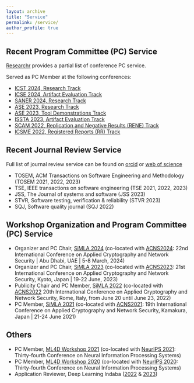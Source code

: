 ```yaml
---
layout: archive
title: "Service"
permalink: /service/
author_profile: true
---
```


Recent Program Committee (PC) Service
-------------------------------------

[Researchr](https://conf.researchr.org/profile/ezekielsoremekun) provides a partial list of conference PC service. 

Served as PC Member at the following conferences: 

*  [ICST 2024, Research Track](https://conf.researchr.org/track/icst-2024/icst-2024-papers)
*  [ICSE 2024, Artifact Evaluation Track](https://conf.researchr.org/track/icse-2024/icse-2024-artifact-evaluation)
*  [SANER 2024, Research Track](https://conf.researchr.org/track/saner-2024/saner-2024-papers)
*  [ASE 2023, Research Track](https://conf.researchr.org/track/ase-2023/ase-2023-papers?)
*  [ASE 2023, Tool Demonstrations Track](https://conf.researchr.org/track/ase-2023/ase-2023-tool-demonstrations?)
*  [ISSTA 2023, Artifact Evaluation Track](https://2023.issta.org/track/issta-2023-artifact-evaluation)
*  [SCAM 2022, Replication and Negative Results (RENE) Track](https://www.ieee-scam.org/2022/#pc)
*  [ICSME 2022, Registered Reports (RR) Track](https://cyprusconferences.org/icsme2022/registered-reports-track/)


Recent Journal Review Service
-----------------------------

Full list of journal review service can be found on [orcid](https://orcid.org/0000-0002-0039-8106) or [web of science](https://www.webofscience.com/wos/author/record/ADE-1138-2022) 

*  TOSEM, ACM Transactions on Software Engineering and Methodology (TOSEM 2021, 2022, 2023)
*  TSE,  IEEE transactions on software engineering (TSE 2021, 2022, 2023)
*  JSS, The Journal of systems and software (JSS 2023)
*  STVR,  Software testing, verification & reliability (STVR 2023)
*  SQJ,  Software quality journal (SQJ 2022)


Workshop Organization and Program Committee (PC) Service 
----------------------------
* Organizer and PC Chair, [SiMLA 2024](https://simla-workshop.github.io/Simla2024/) (co-located with [ACNS2024](https://wp.nyu.edu/acns2024/workshops-accepted/): 22nd International Conference on Applied Cryptography and Network Security | Abu Dhabi, UAE | 5-8 March, 2024)
* Organizer and PC Chair, [SiMLA 2023](https://simla-workshop.github.io/Simla2023/) (co-located with [ACNS2023](https://sulab-sever.u-aizu.ac.jp/ACNS2023/call_workshops.html): 21st International Conference on Applied Cryptography and Network Security, Kyoto, Japan | 19-22 June, 2023)
* Publicity Chair and PC Member, [SiMLA 2022](https://asset-group.github.io/simla2022/) (co-located with [ACNS2022](https://sites.google.com/di.uniroma1.it/acns2022/workshops?authuser=0) 20th International Conference on
Applied Cryptography and Network Security, Rome, Italy, from June 20 until June 23, 2022)
* PC Member, [SiMLA 2021](https://asset-group.github.io/simla2021/) (co-located with [ACNS2021](http://sulab-sever.u-aizu.ac.jp/ACNS2021/): 19th International Conference on Applied Cryptography and Network Security,
Kamakura, Japan | 21-24 June 2021)


Others 
-------
* PC Member, [ML4D Workshop 2021](https://ml4d.notion.site/Machine-Learning-for-the-Developing-World-ML4D-2021-548251eab3df4517819c4742c2e5c853) (co-located with [NeurIPS 2021](https://nips.cc/Conferences/2021): Thirty-fourth Conference on Neural Information Processing Systems)
* PC Member, [ML4D Workshop 2020](https://neurips.cc/virtual/2020/public/workshop_16139.html) (co-located with [NeurIPS 2020](https://nips.cc/Conferences/2020): Thirty-fourth Conference on Neural Information Processing Systems)
* Application Reviewer, Deep Learning Indaba ([2022](https://deeplearningindaba.com/2022/) & [2023](https://deeplearningindaba.com/2023/))



